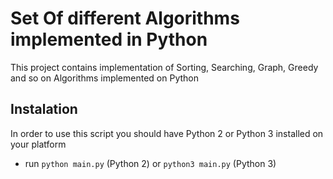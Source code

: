 #  Set Of different Algorithms implemented in Python

This project contains implementation of Sorting, Searching, Graph, Greedy and so on Algorithms implemented on Python

## Instalation

In order to use this script you should have Python 2 or Python 3 installed on your platform
- run `python main.py` (Python 2) or `python3 main.py` (Python 3)